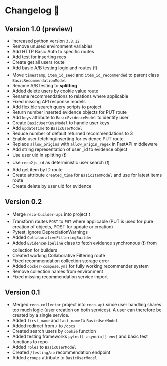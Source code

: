 # Changelog :arrows_counterclockwise:

## Version 1.0 (preview)

- Increased python version `3.8.12`
- Remove unused environment variables
- Add HTTP Basic Auth to specific routes
- Add test for inserting recs
- Create get all users route
- Add basic A/B testing logic and routes (:exclamation:)
- Move `timestamp`, `item_id_seed` and `item_id_recommended` to parent class `BasicRecommendationModel`
- Rename A/B testing to **splitting**
- Added delete users by cookie value route
- Rename recommendations to relations where applicable
- Fixed missing API response models
- Add flexible search query scripts to project
- Return number inserted evidence objects for PUT route
- Add `keys` attribute to `BasicEvidenceModel` to identify user
- Create `BasicUserKeysModel` to handle user keys
- Add `updateTime` to `BasicUserModel`
- Reduce number of default returned recommendations to 3
- Enable user fetching/inserting for evidence PUT route
- Replace `allow_origins` with `allow_origin_regex` in FastAPI middleware
- Add string representation of user _id to evidence object
- Use user uid in splitting (:exclamation:)
- Use `reco2js_id` as deterministic user search (:exclamation:)
- Add get item by ID route
- Create attribute `created_time` for `BasicItemModel` and use for latest items route
- Create delete by user uid for evidence

## Version 0.2

- Merge `reco-builder-api` into project :exclamation:
- Transform routes `POST` to `PUT` where applicable (PUT is used for pure creation of objects, POST for update or
  creation)
- Pytest, ignore DepreciationWarnings
- Added `CollaborativeFilteringBuilder`
- Added `EvidencePipeline` class to fetch evidence synchronous (:exclamation:) from collection for builders
- Created working Collaborative Filtering route
- Fixed recommendation collection storage error
- Added `docker-compose.yml` for fully working recommender system
- Remove collection names from environment
- Fixed missing recommendation service import

## Version 0.1

- Merged `reco-collector` project into `reco-api` since user handling shares too much logic (user creation on both
  services). A user can therefore be created by a single service.
- Added `first_name` and `last_name` to `BasicUserModel`
- Added redirect from `/` to `/docs`
- Created search users by `cookie` function
- Added testing frameworks `pytest[-asyncio][-env]` and basic test functions to repo
- Added `roles` to `BasicUserModel`
- Created `/testing/ab` recommendation endpoint
- Added `groups` attribute to `BasicUserModel`